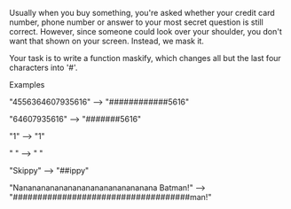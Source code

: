 Usually when you buy something, you're asked whether your credit card number, phone number or answer to your most secret question is still correct. However, since someone could look over your shoulder, you don't want that shown on your screen. Instead, we mask it.

Your task is to write a function maskify, which changes all but the last four characters into '#'.

Examples

"4556364607935616" --> "############5616"

"64607935616" --> "#######5616"

"1" --> "1"

" " --> " "

"Skippy" --> "##ippy"

"Nananananananananananananananana Batman!" --> "####################################man!"
